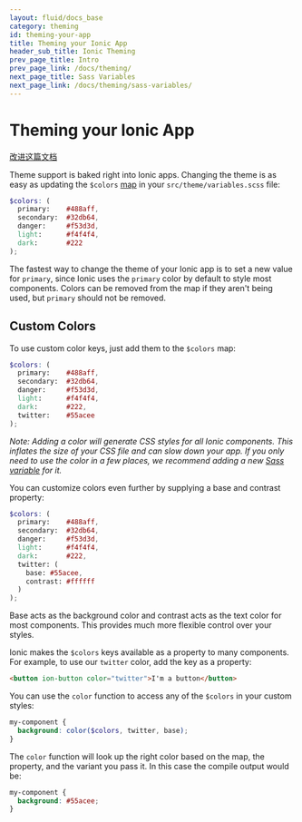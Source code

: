 ```yaml
---
layout: fluid/docs_base
category: theming
id: theming-your-app
title: Theming your Ionic App
header_sub_title: Ionic Theming
prev_page_title: Intro
prev_page_link: /docs/theming/
next_page_title: Sass Variables
next_page_link: /docs/theming/sass-variables/
---
```


<h1 class="title">Theming your Ionic App</h1>
<a class="improve-v2-docs" href='https://github.com/docschina/ionicframework.com/edit/cn/content/docs/theming/theming-your-app/index.md'>
  改进这篇文档
</a>

Theme support is baked right into Ionic apps. Changing the theme is as easy as updating the `$colors` [map](http://sass-lang.com/documentation/file.SASS_REFERENCE.html#maps) in your `src/theme/variables.scss` file:

```scss
$colors: (
  primary:    #488aff,
  secondary:  #32db64,
  danger:     #f53d3d,
  light:      #f4f4f4,
  dark:       #222
);
```

The fastest way to change the theme of your Ionic app is to set a new value for `primary`, since Ionic uses the `primary` color by default to style most components. Colors can be removed from the map if they aren't being used, but `primary` should not be removed.

## Custom Colors

To use custom color keys, just add them to the `$colors` map:

```scss
$colors: (
  primary:    #488aff,
  secondary:  #32db64,
  danger:     #f53d3d,
  light:      #f4f4f4,
  dark:       #222,
  twitter:    #55acee
);
```

_Note: Adding a color will generate CSS styles for all Ionic components. This inflates the size of your CSS file and can slow down your app. If you only need to use the color in a few places, we recommend adding a new [Sass variable](../sass-variables) for it._

You can customize colors even further by supplying a base and contrast property:

```scss
$colors: (
  primary:    #488aff,
  secondary:  #32db64,
  danger:     #f53d3d,
  light:      #f4f4f4,
  dark:       #222,
  twitter: (
    base: #55acee,
    contrast: #ffffff
  )
);
```

Base acts as the background color and contrast acts as the text color for most components. This provides much more flexible control over your styles.

Ionic makes the `$colors` keys available as a property to many components. For example, to use our `twitter` color, add the key as a property:

```html
<button ion-button color="twitter">I'm a button</button>
```

You can use the `color` function to access any of the `$colors` in your custom styles:

```scss
my-component {
  background: color($colors, twitter, base);
}
```

The `color` function will look up the right color based on the map, the property, and the variant you pass it.
In this case the compile output would be:

```css
my-component {
  background: #55acee;
}
```

